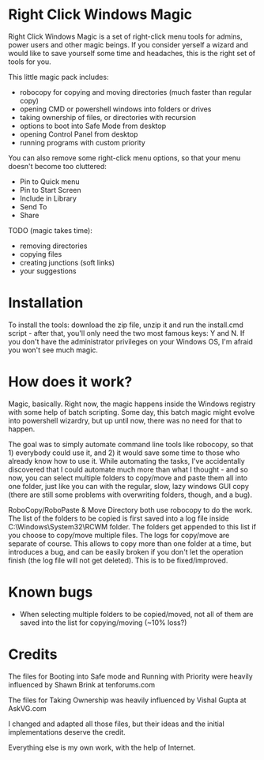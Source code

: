 # Right Click Windows Magic


Right Click Windows Magic is a set of right-click menu tools for admins, power users and other magic beings. If you consider yerself a wizard and would like to save yourself some time and headaches, this is the right set of tools for you.

This little magic pack includes:
- robocopy for copying and moving directories (much faster than regular copy)
- opening CMD or powershell windows into folders or drives
- taking ownership of files, or directories with recursion
- options to boot into Safe Mode from desktop
- opening Control Panel from desktop
- running programs with custom priority

You can also remove some right-click menu options, so that your menu doesn't become too cluttered:
- Pin to Quick menu
- Pin to Start Screen
- Include in Library
- Send To
- Share 


TODO (magic takes time):
- removing directories
- copying files
- creating junctions (soft links)
- your suggestions



# Installation


To install the tools: download the zip file, unzip it and run the install.cmd script - after that, you'll only need the two most famous keys: Y and N.
If you don't have the administrator privileges on your Windows OS, I'm afraid you won't see much magic.


# How does it work?

Magic, basically. Right now, the magic happens inside the Windows registry with some help of batch scripting. Some day, this batch magic might evolve into powershell wizardry, but up until now, there was no need for that to happen.

The goal was to simply automate command line tools like robocopy, so that 1) everybody could use it, and 2) it would save some time to those who already know how to use it. While automating the tasks, I've accidentally discovered that I could automate much more than what I thought - and so now, you can select multiple folders to copy/move and paste them all into one folder, just like you can with the regular, slow, lazy windows GUI copy (there are still some problems with overwriting folders, though, and a bug).

RoboCopy/RoboPaste & Move Directory both use robocopy to do the work. The list of the folders to be copied is first saved into a log file inside C:\Windows\System32\RCWM folder. The folders get appended to this list if you choose to copy/move multiple files. The logs for copy/move are separate of course. This allows to copy more than one folder at a time, but introduces a bug, and can be easily broken if you don't let the operation finish (the log file will not get deleted). This is to be fixed/improved.


# Known bugs

- When selecting multiple folders to be copied/moved, not all of them are saved into the list for copying/moving (~10% loss?)


# Credits

The files for Booting into Safe mode and Running with Priority were heavily influenced by Shawn Brink at tenforums.com

The files for Taking Ownership was heavily influenced by Vishal Gupta at AskVG.com

I changed and adapted all those files, but their ideas and the initial implementations deserve the credit.

Everything else is my own work, with the help of Internet.




